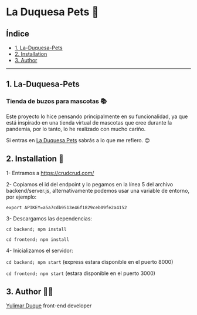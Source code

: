 # La Duquesa Pets 🔗

## Índice

* [1. La-Duquesa-Pets](#1-la-duquesa-pets)
* [2. Installation](#2-installation)
* [3. Author](#3-author)

***

## 1. La-Duquesa-Pets

### Tienda de buzos para mascotas 📚

Este proyecto lo hice pensando principalmente en su funcionalidad, ya que está inspirado en una tienda virtual de mascotas que cree durante la pandemia, por lo tanto, lo he realizado con mucho cariño.

Si entras en [La Duquesa Pets](https://www.instagram.com/laduquesa.pets/) sabrás a lo que me refiero. 😊


## 2. Installation 🔧

1- Entramos a https://crudcrud.com/

2- Copiamos el id del endpoint y lo pegamos en la línea 5 del archivo backend/server.js, alternativamente podemos usar una variable de entorno, por ejemplo:   

`export APIKEY=a5a7cdb9513e46f1829ceb09fe2a4152`

3- Descargamos las dependencias:

`cd backend; npm install`

`cd frontend; npm install`

4- Inicializamos el servidor: 

`cd backend; npm start` (express estara disponible en el puerto 8000)

`cd frontend; npm start` (estara disponible en el puerto 3000)


## 3. Author 👩‍💻

[Yulimar Duque](https://www.linkedin.com/in/yulimarduque/) front-end developer
